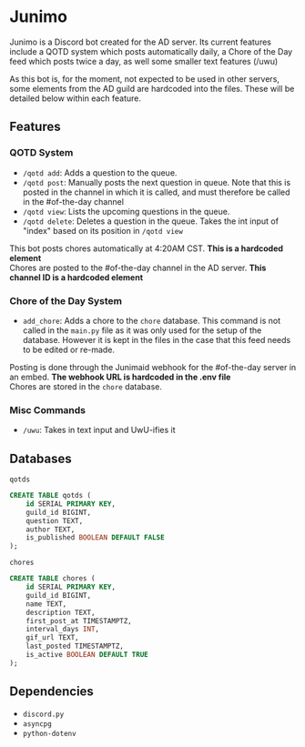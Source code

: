# Junimo

Junimo is a Discord bot created for the AD server. Its current features include a QOTD system which posts automatically daily, a Chore of the Day feed which posts twice a day, as well some smaller text features (/uwu)

As this bot is, for the moment, not expected to be used in other servers, some elements from the AD guild are hardcoded into the files. These will be detailed below within each feature.

## Features

### QOTD System
- `/qotd add`: Adds a question to the queue.
- `/qotd post`: Manually posts the next question in queue. Note that this is posted in the channel in which it is called, and must therefore be called in the #of-the-day channel
- `/qotd view`: Lists the upcoming questions in the queue.
- `/qotd delete`: Deletes a question in the queue. Takes the int input of "index" based on its position in `/qotd view`

This bot posts chores automatically at 4:20AM CST. **This is a hardcoded element**  
Chores are posted to the #of-the-day channel in the AD server. **This channel ID is a hardcoded element**

### Chore of the Day System
- `add_chore`: Adds a chore to the `chore` database. This command is not called in the `main.py` file as it was only used for the setup of the database. However it is kept in the files in the case that this feed needs to be edited or re-made.

Posting is done through the Junimaid webhook for the #of-the-day server in an embed. **The webhook URL is hardcoded in the .env file**  
Chores are stored in the `chore` database.

### Misc Commands
- `/uwu`: Takes in text input and UwU-ifies it

## Databases
`qotds`
```sql
CREATE TABLE qotds (
    id SERIAL PRIMARY KEY,
    guild_id BIGINT,
    question TEXT,
    author TEXT,
    is_published BOOLEAN DEFAULT FALSE
);
```  
`chores`
```sql
CREATE TABLE chores (
    id SERIAL PRIMARY KEY,
    guild_id BIGINT,
    name TEXT,
    description TEXT,
    first_post_at TIMESTAMPTZ,
    interval_days INT,
    gif_url TEXT,
    last_posted TIMESTAMPTZ,
    is_active BOOLEAN DEFAULT TRUE
);
```

## Dependencies
- `discord.py`
- `asyncpg`
- `python-dotenv`  

